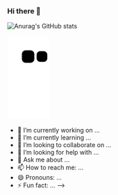 ### Hi there 👋

![Anurag's GitHub stats](https://github-readme-stats.vercel.app/api?username=anuraghazra&show_icons=true&theme=material-palenight)
 
 ![Snake animation](https://github.com/monicaquintal/monicaquintal/blob/output/github-contribution-grid-snake.svg)
 
- 🔭 I’m currently working on ...
- 🌱 I’m currently learning ...
- 👯 I’m looking to collaborate on ...
- 🤔 I’m looking for help with ...
- 💬 Ask me about ...
- 📫 How to reach me: ...
- 😄 Pronouns: ...
- ⚡ Fun fact: ...
-->
